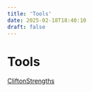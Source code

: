 ```yaml
---
title: 'Tools'
date: 2025-02-18T18:40:10
draft: false
---
```


# Tools

[CliftonStrengths](Tools%205f0f404d05e94839b61e75e53d392983/CliftonStrengths%2025f5a900977a48ffa837ad3fa1238340.md)
